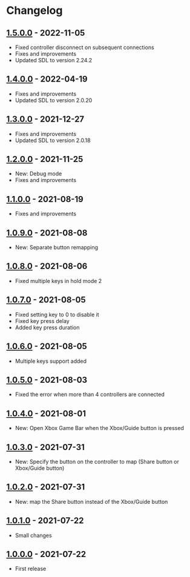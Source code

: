 # Changelog

## [1.5.0.0] - 2022-11-05
- Fixed controller disconnect on subsequent connections
- Fixes and improvements
- Updated SDL to version 2.24.2

## [1.4.0.0] - 2022-04-19
- Fixes and improvements
- Updated SDL to version 2.0.20

## [1.3.0.0] - 2021-12-27
- Fixes and improvements
- Updated SDL to version 2.0.18

## [1.2.0.0] - 2021-11-25
- New: Debug mode
- Fixes and improvements

## [1.1.0.0] - 2021-08-19
- Fixes and improvements

## [1.0.9.0] - 2021-08-08
- New: Separate button remapping

## [1.0.8.0] - 2021-08-06
- Fixed multiple keys in hold mode 2

## [1.0.7.0] - 2021-08-05
- Fixed setting key to 0 to disable it
- Fixed key press delay
- Added key press duration

## [1.0.6.0] - 2021-08-05
- Multiple keys support added

## [1.0.5.0] - 2021-08-03
- Fixed the error when more than 4 controllers are connected

## [1.0.4.0] - 2021-08-01
- New: Open Xbox Game Bar when the Xbox/Guide button is pressed

## [1.0.3.0] - 2021-07-31
- New: Specify the button on the controller to map (Share button or Xbox/Guide button)

## [1.0.2.0] - 2021-07-31
- New: map the Share button instead of the Xbox/Guide button

## [1.0.1.0] - 2021-07-22
- Small changes

## [1.0.0.0] - 2021-07-22
- First release

[1.5.0.0]: https://github.com/Adam777Z/xbox-controller-button-remapper/releases/tag/1.5.0.0
[1.4.0.0]: https://github.com/Adam777Z/xbox-controller-button-remapper/releases/tag/1.4.0.0
[1.3.0.0]: https://github.com/Adam777Z/xbox-controller-button-remapper/releases/tag/1.3.0.0
[1.2.0.0]: https://github.com/Adam777Z/xbox-controller-button-remapper/releases/tag/1.2.0.0
[1.1.0.0]: https://github.com/Adam777Z/xbox-controller-button-remapper/releases/tag/1.1.0.0
[1.0.9.0]: https://github.com/Adam777Z/xbox-controller-button-remapper/releases/tag/1.0.9.0
[1.0.8.0]: https://github.com/Adam777Z/xbox-controller-button-remapper/releases/tag/1.0.8.0
[1.0.7.0]: https://github.com/Adam777Z/xbox-controller-button-remapper/releases/tag/1.0.7.0
[1.0.6.0]: https://github.com/Adam777Z/xbox-controller-button-remapper/releases/tag/1.0.6.0
[1.0.5.0]: https://github.com/Adam777Z/xbox-controller-button-remapper/releases/tag/1.0.5.0
[1.0.4.0]: https://github.com/Adam777Z/xbox-controller-button-remapper/releases/tag/1.0.4.0
[1.0.3.0]: https://github.com/Adam777Z/xbox-controller-button-remapper/releases/tag/1.0.3.0
[1.0.2.0]: https://github.com/Adam777Z/xbox-controller-button-remapper/releases/tag/1.0.2.0
[1.0.1.0]: https://github.com/Adam777Z/xbox-controller-button-remapper/releases/tag/1.0.1.0
[1.0.0.0]: https://github.com/Adam777Z/xbox-controller-button-remapper/releases/tag/1.0.0.0